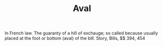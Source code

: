 ---
title: Aval
letter: A
permalink: "/definitions/aval.html"
body: In French law. The guaranty of a hill of exchauge; so called because usually
  placed at the foot or bottom (aval) of the blll. Story, Bills, $$ 394, 454
published_at: '2018-07-07'
layout: post
---